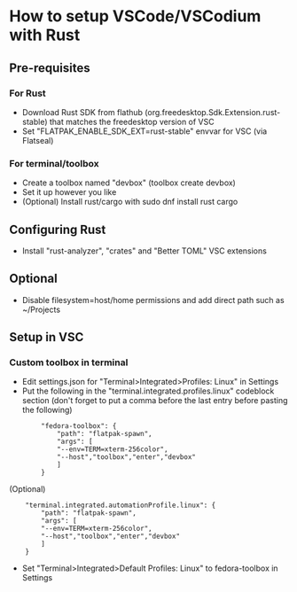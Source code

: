 # How to setup VSCode/VSCodium with Rust

## Pre-requisites
### For Rust
- Download Rust SDK from flathub (org.freedesktop.Sdk.Extension.rust-stable) that matches the freedesktop version of VSC
- Set "FLATPAK_ENABLE_SDK_EXT=rust-stable" envvar for VSC (via Flatseal)
### For terminal/toolbox
- Create a toolbox named "devbox" (toolbox create devbox)
- Set it up however you like
- (Optional) Install rust/cargo with sudo dnf install rust cargo

## Configuring Rust
- Install "rust-analyzer", "crates" and "Better TOML" VSC extensions
## Optional
- Disable filesystem=host/home permissions and add direct path such as ~/Projects

## Setup in VSC
### Custom toolbox in terminal
- Edit settings.json for "Terminal>Integrated>Profiles: Linux" in Settings
- Put the following in the "terminal.integrated.profiles.linux" codeblock section (don't forget to put a comma before the last entry before pasting the following)

```
        "fedora-toolbox": {
            "path": "flatpak-spawn",
            "args": [
            "--env=TERM=xterm-256color",
            "--host","toolbox","enter","devbox"
            ]
        }
```

(Optional)


```
    "terminal.integrated.automationProfile.linux": {
        "path": "flatpak-spawn",
        "args": [
        "--env=TERM=xterm-256color",
        "--host","toolbox","enter","devbox"
        ]
    }
```

- Set "Terminal>Integrated>Default Profiles: Linux" to fedora-toolbox in Settings
 

